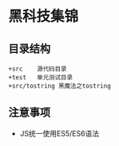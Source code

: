 # 黑科技集锦

## 目录结构
```
+src    源代码目录
+test   单元测试目录
+src/tostring 黑魔法之tostring
```

## 注意事项
* JS统一使用ES5/ES6语法
```
